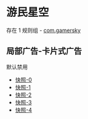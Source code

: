 # 游民星空

存在 1 规则组 - [com.gamersky](/src/apps/com.gamersky.ts)

## 局部广告-卡片式广告

默认禁用

- [快照-0](https://i.gkd.li/i/13451220)
- [快照-1](https://i.gkd.li/i/13635580)
- [快照-2](https://i.gkd.li/i/13451258)
- [快照-3](https://i.gkd.li/i/13635579)
- [快照-4](https://i.gkd.li/i/13759484)
